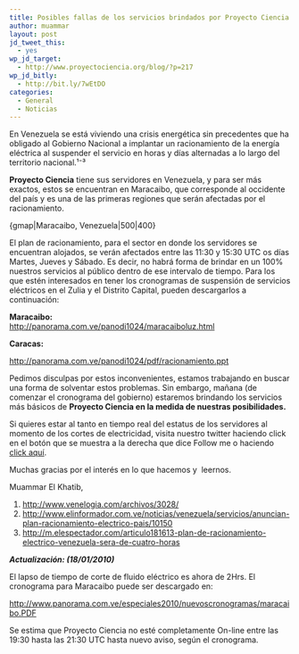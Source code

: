 ```yaml
---
title: Posibles fallas de los servicios brindados por Proyecto Ciencia
author: muammar
layout: post
jd_tweet_this:
  - yes
wp_jd_target:
  - http://www.proyectociencia.org/blog/?p=217
wp_jd_bitly:
  - http://bit.ly/7wEtDO
categories:
  - General
  - Noticias
---
```

En Venezuela se está viviendo una crisis energética sin precedentes que ha obligado al Gobierno Nacional a implantar un racionamiento de la energía eléctrica al suspender el servicio en horas y días alternadas a lo largo del territorio nacional.¹⁻³

**Proyecto Ciencia** tiene sus servidores en Venezuela, y para ser más exactos, estos se encuentran en Maracaibo, que corresponde al occidente del país y es una de las primeras regiones que serán afectadas por el racionamiento.

{gmap|Maracaibo, Venezuela|500|400}

El plan de racionamiento, para el sector en donde los servidores se encuentran alojados, se verán afectados entre las 11:30 y 15:30 UTC os días Martes, Jueves y Sábado. Es decir, no habrá forma de brindar en un 100% nuestros servicios al público dentro de ese intervalo de tiempo. Para los que estén interesados en tener los cronogramas de suspensión de servicios eléctricos en el Zulia y el Distrito Capital, pueden descargarlos a continuación:

**Maracaibo:**  
<a href="http://panorama.com.ve/panodi1024/maracaiboluz.html" target="_blank">http://panorama.com.ve/panodi1024/maracaiboluz.html</a>

**Caracas:**

[http://panorama.com.ve/panodi1024/pdf/racionamiento.ppt ][1]

Pedimos disculpas por estos inconvenientes, estamos trabajando en buscar una forma de solventar estos problemas. Sin embargo, mañana (de comenzar el cronograma del gobierno) estaremos brindando los servicios más básicos de **Proyecto Ciencia **en la medida de nuestras posibilidades**.**

Si quieres estar al tanto en tiempo real del estatus de los servidores al momento de los cortes de electricidad, visita nuestro twitter haciendo click en el botón que se muestra a la derecha que dice Follow me o haciendo [click aquí][2].

Muchas gracias por el interés en lo que hacemos y  leernos.

Muammar El Khatib,

1. <http://www.venelogia.com/archivos/3028/>  
2. <http://www.elinformador.com.ve/noticias/venezuela/servicios/anuncian-plan-racionamiento-electrico-pais/10150>  
3. <http://m.elespectador.com/articulo181613-plan-de-racionamiento-electrico-venezuela-sera-de-cuatro-horas>

***Actualización: (18/01/2010)***

El lapso de tiempo de corte de fluido eléctrico es ahora de 2Hrs. El cronograma para Maracaibo puede ser descargado en:

<http://www.panorama.com.ve/especiales2010/nuevoscronogramas/maracaibo.PDF>

Se estima que Proyecto Ciencia no esté completamente On-line entre las 19:30 hasta las 21:30 UTC hasta nuevo aviso, según el cronograma.

 [1]: http://panorama.com.ve/panodi1024/pdf/racionamiento.ppt
 [2]: http://twitter.com/proyectociencia
